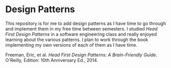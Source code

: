 # Design Patterns

This repository is for me to add design patterns as I have time to go through and implement them in my free time between semesters. I studied *Head First Design Patterns* in a software engineering class and really enjoyed learning about the various patterns. I plan to work through the book implementing my own versions of each of them as I have time.

Freeman, Eric, et al. *Head First Design Patterns: A Brain-Friendly Guide*. O'Reilly, Edition: 10th Anniversary Ed., 2014.